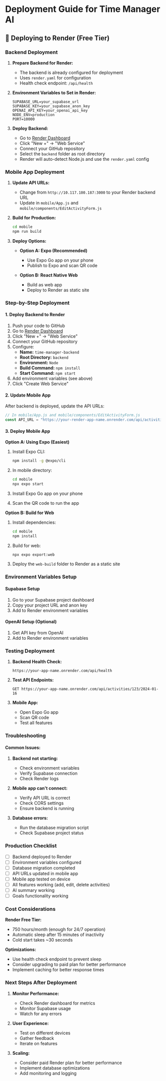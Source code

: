 # Deployment Guide for Time Manager AI

## 🚀 Deploying to Render (Free Tier)

### Backend Deployment

1. **Prepare Backend for Render:**
   - The backend is already configured for deployment
   - Uses `render.yaml` for configuration
   - Health check endpoint: `/api/health`

2. **Environment Variables to Set in Render:**
   ```
   SUPABASE_URL=your_supabase_url
   SUPABASE_KEY=your_supabase_anon_key
   OPENAI_API_KEY=your_openai_api_key
   NODE_ENV=production
   PORT=10000
   ```

3. **Deploy Backend:**
   - Go to [Render Dashboard](https://dashboard.render.com)
   - Click "New +" → "Web Service"
   - Connect your GitHub repository
   - Select the `backend` folder as root directory
   - Render will auto-detect Node.js and use the `render.yaml` config

### Mobile App Deployment

1. **Update API URLs:**
   - Change from `http://10.117.100.187:3000` to your Render backend URL
   - Update in `mobile/App.js` and `mobile/components/EditActivityForm.js`

2. **Build for Production:**
   ```bash
   cd mobile
   npm run build
   ```

3. **Deploy Options:**
   - **Option A: Expo (Recommended)**
     - Use Expo Go app on your phone
     - Publish to Expo and scan QR code
   
   - **Option B: React Native Web**
     - Build as web app
     - Deploy to Render as static site

### Step-by-Step Deployment

#### 1. Deploy Backend to Render

1. Push your code to GitHub
2. Go to [Render Dashboard](https://dashboard.render.com)
3. Click "New +" → "Web Service"
4. Connect your GitHub repository
5. Configure:
   - **Name:** `time-manager-backend`
   - **Root Directory:** `backend`
   - **Environment:** `Node`
   - **Build Command:** `npm install`
   - **Start Command:** `npm start`
6. Add environment variables (see above)
7. Click "Create Web Service"

#### 2. Update Mobile App

After backend is deployed, update the API URLs:

```javascript
// In mobile/App.js and mobile/components/EditActivityForm.js
const API_URL = "https://your-render-app-name.onrender.com/api/activities";
```

#### 3. Deploy Mobile App

**Option A: Using Expo (Easiest)**

1. Install Expo CLI:
   ```bash
   npm install -g @expo/cli
   ```

2. In mobile directory:
   ```bash
   cd mobile
   npx expo start
   ```

3. Install Expo Go app on your phone
4. Scan the QR code to run the app

**Option B: Build for Web**

1. Install dependencies:
   ```bash
   cd mobile
   npm install
   ```

2. Build for web:
   ```bash
   npx expo export:web
   ```

3. Deploy the `web-build` folder to Render as a static site

### Environment Variables Setup

#### Supabase Setup
1. Go to your Supabase project dashboard
2. Copy your project URL and anon key
3. Add to Render environment variables

#### OpenAI Setup (Optional)
1. Get API key from OpenAI
2. Add to Render environment variables

### Testing Deployment

1. **Backend Health Check:**
   ```
   https://your-app-name.onrender.com/api/health
   ```

2. **Test API Endpoints:**
   ```
   GET https://your-app-name.onrender.com/api/activities/123/2024-01-16
   ```

3. **Mobile App:**
   - Open Expo Go app
   - Scan QR code
   - Test all features

### Troubleshooting

#### Common Issues:

1. **Backend not starting:**
   - Check environment variables
   - Verify Supabase connection
   - Check Render logs

2. **Mobile app can't connect:**
   - Verify API URL is correct
   - Check CORS settings
   - Ensure backend is running

3. **Database errors:**
   - Run the database migration script
   - Check Supabase project status

### Production Checklist

- [ ] Backend deployed to Render
- [ ] Environment variables configured
- [ ] Database migration completed
- [ ] API URLs updated in mobile app
- [ ] Mobile app tested on device
- [ ] All features working (add, edit, delete activities)
- [ ] AI summary working
- [ ] Goals functionality working

### Cost Considerations

**Render Free Tier:**
- 750 hours/month (enough for 24/7 operation)
- Automatic sleep after 15 minutes of inactivity
- Cold start takes ~30 seconds

**Optimizations:**
- Use health check endpoint to prevent sleep
- Consider upgrading to paid plan for better performance
- Implement caching for better response times

### Next Steps After Deployment

1. **Monitor Performance:**
   - Check Render dashboard for metrics
   - Monitor Supabase usage
   - Watch for any errors

2. **User Experience:**
   - Test on different devices
   - Gather feedback
   - Iterate on features

3. **Scaling:**
   - Consider paid Render plan for better performance
   - Implement database optimizations
   - Add monitoring and logging
